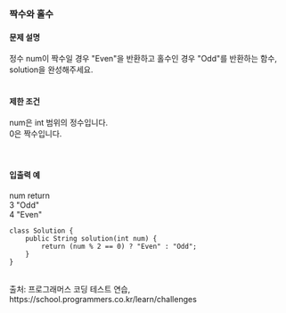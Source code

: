 ### 짝수와 홀수

#### 문제 설명
정수 num이 짝수일 경우 "Even"을 반환하고 홀수인 경우 "Odd"를 반환하는 함수, solution을 완성해주세요.<br>
<br>

#### 제한 조건
num은 int 범위의 정수입니다.<br>
0은 짝수입니다.<br>
<br>
<br>
#### 입출력 예<br>
num	return<br>
3	"Odd"<br>
4	"Even"<br>


```
class Solution {
    public String solution(int num) {
        return (num % 2 == 0) ? "Even" : "Odd";
    }
}
```
<br>
출처: 프로그래머스 코딩 테스트 연습, https://school.programmers.co.kr/learn/challenges
